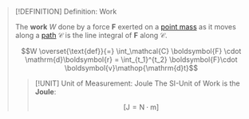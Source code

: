 >[!DEFINITION] Definition: Work
>
>The **work** $W$ done by a force $\boldsymbol{F}$ exerted on a [point mass](../../Physical%20Systems/Point%20Masses/Point%20Mass.md) as it moves along a [path](../../Kinematics/Translation/Position.md) $\mathcal{C}$ is the line integral of $\boldsymbol{F}$ along $\mathcal{C}$.
>
>$$W \overset{\text{def}}{=} \int_\mathcal{C} \boldsymbol{F} \cdot \mathrm{d}\boldsymbol{r} = \int_{t_1}^{t_2} \boldsymbol{F}\cdot \boldsymbol{v}\mathop{\mathrm{d}t}$$
>
>>[!UNIT] Unit of Measurement: Joule
>>The SI-Unit of Work is the **Joule**:
>>
>>$$\left[\mathrm{J} = \mathrm{N}\cdot\mathrm{m}\right]$$
